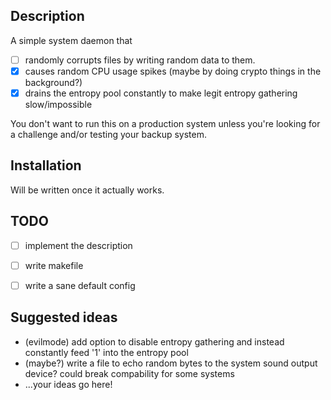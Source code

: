 Description
-----------
A simple system daemon that
- [ ] randomly corrupts files by writing random data to them.
- [X] causes random CPU usage spikes (maybe by doing crypto things in the background?)
- [X] drains the entropy pool constantly to make legit entropy gathering slow/impossible

You don't want to run this on a production system unless you're looking for a challenge and/or testing your backup system.

Installation
------------
Will be written once it actually works.

TODO
----

- [ ] implement the description
- [ ] write makefile
- [ ] write a sane default config


Suggested ideas
---------------
* (evilmode) add option to disable entropy gathering and instead constantly feed '1' into the entropy pool
* (maybe?) write a file to echo random bytes to the system sound output device? could break compability for some systems
* ...your ideas go here!